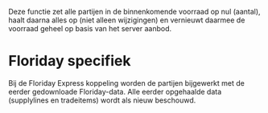 Deze functie zet alle partijen in de binnenkomende voorraad op nul (aantal), haalt daarna alles op (niet alleen wijzigingen) en vernieuwt daarmee de voorraad geheel op basis van het server aanbod.

# Floriday specifiek
Bij de Floriday Express koppeling worden de partijen bijgewerkt met de eerder gedownloade Floriday-data. Alle eerder opgehaalde data (supplylines en tradeitems) wordt als nieuw beschouwd.

